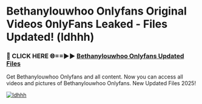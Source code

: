 # Bethanylouwhoo Onlyfans Original Videos 0nlyFans Leaked - Files Updated! (ldhhh)

<h3>🔴 CLICK HERE 🌐==►► <a href="https://tinyurl.com/ehrbuxhb" rel="nofollow">Bethanylouwhoo Onlyfans Updated Files</a></h3>

Get Bethanylouwhoo Onlyfans and all content. Now you can access all videos and pictures of Bethanylouwhoo Onlyfans. New Updated Files 2025!

[![ldhhh](https://i.imgur.com/lVYEuWS.gif)](https://tinyurl.com/ehrbuxhb)
